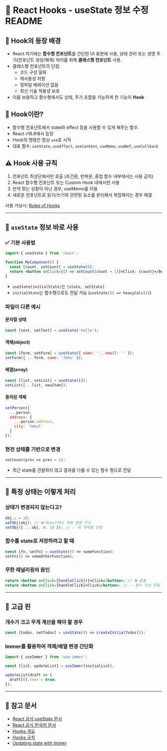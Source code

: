 # 📘 React Hooks - useState 정보 수정 README

## 📌 Hook의 등장 배경

- React 처기에는 **함수형 컨포넌트**를 간단한 UI 표현에 사용, 상태 관리 또는 생명 주기(컨포넌트 생성/해제) 처리를 위해 **클래스형 컨포넌트** 사용.
- 클래스형 컨포넌트의 단점:
  - 코드 구성 밀화
  - 재사용성 저항
  - 컴파일 배레이션 없음
  - 최신 기술 적용성 보호
- 이를 보용하고 함수형에서도 상태, 주기 조합을 가능하게 한 기능이 **Hook**

## 🧠 Hook이란?

- 함수형 컨포넌트에서 state와 effect 등을 사용할 수 있게 해주는 함수.
- React v16.8에서 등장
- Hook의 명령은 항상 `use`로 시작
- 대표 함수: `useState`, `useEffect`, `useContext`, `useMemo`, `useRef`, `useCallback`

## ⚠️ Hook 사용 규칙

1. 컨포넌트 최상단에서만 호출 (조건문, 반복문, 중첩 함수 내부에서는 사용 금지)
2. React 함수형 컨포넌트 또는 Custom Hook 내에서만 사용
3. 만약 맞는 상황이 아닌 경우, useMemo를 이용
4. 새로운 컨포넌트로 읽기/쓰기와 관련된 요소를 분리해서 복잡해지는 경우 해결

사용 가상시: [Rules of Hooks](https://ko.legacy.reactjs.org/docs/hooks-rules.html)

---

## 🧹 `useState` 정보 바로 사용

### ✅ 기본 사용법

```jsx
import { useState } from 'react';

function MyComponent() {
  const [count, setCount] = useState(0);
  return <button onClick={() => setCount(count + 1)}>Click: {count}</button>;
}
```

- `useState(initialState)`는 `[state, setState]`
- `initialState`는 함수형으로도 전달 가능 (`useState(() => heavyCalc())`)

### 파일이 다른 예시

#### 문자열 상태
```jsx
const [text, setText] = useState('hello');
```

#### 객체(object)
```jsx
const [form, setForm] = useState({ name: '', email: '' });
setForm({ ...form, name: 'John' });
```

#### 배열(array)
```jsx
const [list, setList] = useState([]);
setList([...list, newItem]);
```

#### 중차된 객체
```jsx
setPerson({
  ...person,
  address: {
    ...person.address,
    city: 'Seoul'
  }
});
```

### 현전 상태를 기반으로 변경

```jsx
setCount(prev => prev + 1);
```

- 최근 state를 관찰하지 않고 결과를 다룰 수 있는 함수 형으로 전달

---

## 🧪 특정 상태는 이렇게 처리

### 상태가 변경되지 않는다고?

```jsx
obj.x = 10;
setObj(obj); // ❌ React에서 객체 변경 무시
setObj({ ...obj, x: 10 }); // ✅ 새 객체를 전달
```

### 함수를 state로 저장하려고 할 때

```jsx
const [fn, setFn] = useState(() => someFunction);
setFn(() => someOtherFunction);
```

### 무한 레널리링의 원인

```jsx
return <button onClick={handleClick()}>Click</button>; // ❌ 호출
return <button onClick={handleClick}>Click</button>; // ✅ 함수 가상 전달
```

---

## 🚀 고급 핀

### 개수가 크고 무게 계산을 해야 할 경우

```jsx
const [todos, setTodos] = useState(() => createInitialTodos());
```

### Immer를 활용하여 객체/배열 변경 간단화

```jsx
import { useImmer } from 'use-immer';

const [list, updateList] = useImmer(initialList);

updateList(draft => {
  draft[0].seen = true;
});
```

---

## 📎 참고 문서

- [React 공식 useState 문서](https://react.dev/reference/react/useState)
- [React 공식 한국어 문서](https://react-ko.dev/reference/react/hooks)
- [Hooks 개요](https://ko.legacy.reactjs.org/docs/hooks-overview.html)
- [Hooks 규칙](https://ko.legacy.reactjs.org/docs/hooks-rules.html)
- [Updating state with Immer](https://react.dev/learn/updating-objects-in-state#writing-concise-update-logic-with-immer)

